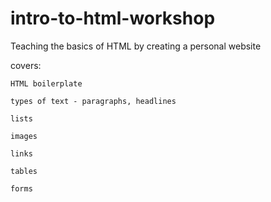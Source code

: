 # intro-to-html-workshop
Teaching the basics of HTML by creating a personal website

covers: 

    HTML boilerplate
  
    types of text - paragraphs, headlines
  
    lists
  
    images
  
    links
  
    tables
  
    forms
